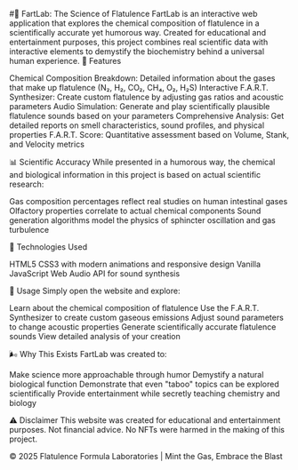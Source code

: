 #🧪 FartLab: The Science of Flatulence
FartLab is an interactive web application that explores the chemical composition of flatulence in a scientifically accurate yet humorous way. Created for educational and entertainment purposes, this project combines real scientific data with interactive elements to demystify the biochemistry behind a universal human experience.
🔬 Features

Chemical Composition Breakdown: Detailed information about the gases that make up flatulence (N₂, H₂, CO₂, CH₄, O₂, H₂S)
Interactive F.A.R.T. Synthesizer: Create custom flatulence by adjusting gas ratios and acoustic parameters
Audio Simulation: Generate and play scientifically plausible flatulence sounds based on your parameters
Comprehensive Analysis: Get detailed reports on smell characteristics, sound profiles, and physical properties
F.A.R.T. Score: Quantitative assessment based on Volume, Stank, and Velocity metrics

📊 Scientific Accuracy
While presented in a humorous way, the chemical and biological information in this project is based on actual scientific research:

Gas composition percentages reflect real studies on human intestinal gases
Olfactory properties correlate to actual chemical components
Sound generation algorithms model the physics of sphincter oscillation and gas turbulence

🚀 Technologies Used

HTML5
CSS3 with modern animations and responsive design
Vanilla JavaScript
Web Audio API for sound synthesis

🧻 Usage
Simply open the website and explore:

Learn about the chemical composition of flatulence
Use the F.A.R.T. Synthesizer to create custom gaseous emissions
Adjust sound parameters to change acoustic properties
Generate scientifically accurate flatulence sounds
View detailed analysis of your creation

🌬️ Why This Exists
FartLab was created to:

Make science more approachable through humor
Demystify a natural biological function
Demonstrate that even "taboo" topics can be explored scientifically
Provide entertainment while secretly teaching chemistry and biology

⚠️ Disclaimer
This website was created for educational and entertainment purposes. Not financial advice. No NFTs were harmed in the making of this project.

© 2025 Flatulence Formula Laboratories | Mint the Gas, Embrace the Blast
